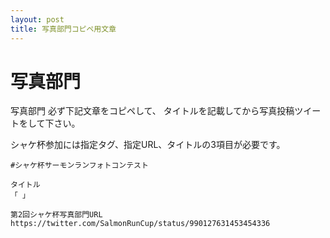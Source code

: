 ```yaml
---
layout: post
title: 写真部門コピペ用文章
---
```


# 写真部門
写真部門 必ず下記文章をコピペして、
タイトルを記載してから写真投稿ツイートをして下さい。 

シャケ杯参加には指定タグ、指定URL、タイトルの3項目が必要です。

```
#シャケ杯サーモンランフォトコンテスト

タイトル
「 」

第2回シャケ杯写真部門URL
https://twitter.com/SalmonRunCup/status/990127631453454336
```
